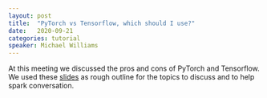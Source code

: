 ```yaml
---
layout: post
title:  "PyTorch vs Tensorflow, which should I use?"
date:   2020-09-21
categories: tutorial
speaker: Michael Williams
---
```


At this meeting we discussed the pros and cons of PyTorch and Tensorflow. We used these [slides] as rough outline for the topics to discuss and to help spark conversation.

[slides]: https://github.com/phas-ml/phas-ml.github.io/blob/master/presentations/2020_9_21_pytorch_vs_tensorflow_slides.pdf
